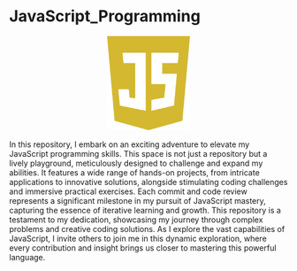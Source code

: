 # JavaScript_Programming
<div align="center">
<img src="Assets/javascript-programming.png" width="150" height="auto">
</div>
<p>In this repository, I embark on an exciting adventure to elevate my JavaScript programming skills. This space is not just a repository but a lively playground, meticulously designed to challenge and expand my abilities. It features a wide range of hands-on projects, from intricate applications to innovative solutions, alongside stimulating coding challenges and immersive practical exercises. Each commit and code review represents a significant milestone in my pursuit of JavaScript mastery, capturing the essence of iterative learning and growth. This repository is a testament to my dedication, showcasing my journey through complex problems and creative coding solutions. As I explore the vast capabilities of JavaScript, I invite others to join me in this dynamic exploration, where every contribution and insight brings us closer to mastering this powerful language.</p>
